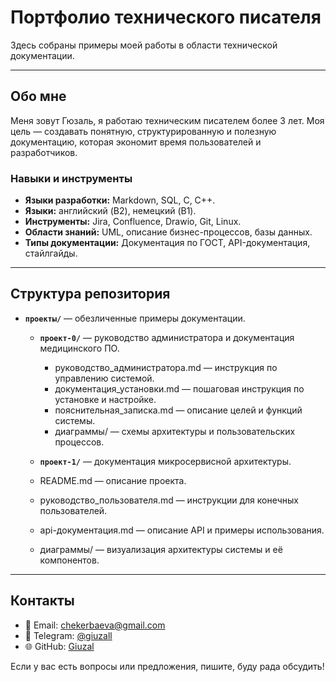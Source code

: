 # **Портфолио технического писателя**

Здесь собраны примеры моей работы в области технической документации.

---

## **Обо мне**

Меня зовут Гюзаль, я работаю техническим писателем более 3 лет. Моя цель — создавать понятную, структурированную и полезную документацию, которая экономит время пользователей и разработчиков.

### **Навыки и инструменты**
- **Языки разработки:** Markdown, SQL, C, C++.
- **Языки:** английский (B2), немецкий (B1).
- **Инструменты:** Jira, Confluence, Drawio, Git, Linux.
- **Области знаний:** UML, описание бизнес-процессов, базы данных.
- **Типы документации:** Документация по ГОСТ, API-документация, стайлгайды.

---

## **Структура репозитория**

- **`проекты/`** — обезличенные примеры документации.
  - **`проект-0/`** — руководство администратора и документация медицинского ПО.
    - руководство_администратора.md — инструкция по управлению системой.
    - документация_установки.md — пошаговая инструкция по установке и настройке.
    - пояснительная_записка.md — описание целей и функций системы.
    - диаграммы/ — схемы архитектуры и пользовательских процессов.

  - **`проект-1/`** — документация микросервисной архитектуры.
  - README.md — описание проекта.
  - руководство_пользователя.md — инструкции для конечных пользователей.
  - api-документация.md — описание API и примеры использования.
  - диаграммы/ — визуализация архитектуры системы и её компонентов.

---


## **Контакты**

- 📧 Email: chekerbaeva@gmail.com
- 📱 Telegram: [@giuzall](https://t.me/giuzall)
- 🌐 GitHub: [Giuzal](https://github.com/Giuzal)

Если у вас есть вопросы или предложения, пишите, буду рада обсудить!
